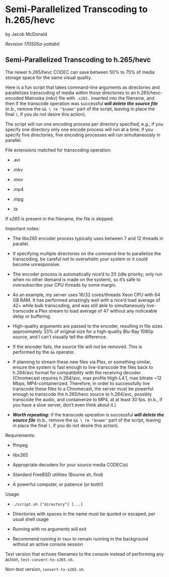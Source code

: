 # Semi-Parallelized Transcoding to h.265/hevc

by Jacob McDonald
*Revision 170505a-yottabit*


## Semi-Parallelized Transcoding to h.265/hevc

The newer h.265/hevc CODEC can save between 50% to 75% of media storage space
for the same visual quality.

Here is a fun script that takes command-line
arguments as directories and parallelizes transcoding of media within those
directories to an h.265/hevc-encoded Matroska (mkv) file with `.x265.` inserted
into the filename, and then if the transcode operation was successful **_will
delete the source file_** (n.b., remove the `&& \ rm "$name"` part of the
script, leaving in place the final `)`, if you do not desire this action).

The script will run one encoding process per directory specified, e.g., if you
specify one directory only one encode process will run at a time; if you specify
five directories, five encoding processes will run simultaneously in parallel.

File extensions matched for transcoding operation:

* .avi

* .mkv

* .mov

* .mp4

* .mpg

* .ts

If *x265* is present in the filename, the file is skipped.

Important notes:

* The libx265 encoder process typically uses between 7 and 12 threads in
parallel.

* If specifying multiple directories on the command-line to parallelize the
transcoding, be careful not to overwhelm your system or it could become
unresponsive.

* The encoder process is automatically nice’d to 20 (idle priority; only run
when no other demand is made on the system), so it’s safe to oversubscribe your
CPU threads by some margin.

* As an example, my server uses 16/32 cores/threads Xeon CPU with 64 GB RAM. It
has performed amazingly well with a nice’d load average of 42+ while bulk
transcoding, and was still able to simultaneously live-transcode a Plex stream
to load average of 47 without any noticeable delay or buffering.

* High-quality arguments are passed to the encoder, resulting in file sizes
approximately 33% of original size for a high-quality Blu-Ray 1080p source, and
I can’t visually tell the difference.

* If the encoder fails, the source file will not be removed. This is performed
by the `&&` operator.

* If planning to stream these new files via Plex, or something similar, ensure
the system is fast enough to live-transcode the files back to h.264/avc format
for compatibility with the receiving decoder. (Chromecast requires h.264/avc,
max profile High-L4.1, max bitrate ~12 Mbps, MP4-containerized. Therefore, in
order to successfully live transcode these files to a Chromecast, the server
must be powerful enough to transcode the h.265/hevc source to h.264/avc,
possibly transcode the audio, and containerize to MP4, at at least 30 fps.
(n.b., if you have a slow server, don’t even think about it.)

* **_Worth repeating:_** if the transcode operation is successful **_will delete
the source file_** (n.b., remove the `&& \ rm "$name"` part of the script,
leaving in place the final `)`, if you do not desire this action).

Requirements:

* ffmpeg

* libx265

* Appropriate decoders for your source media CODEC(s)

* Standard FreeBSD utilities (Bourne sh, find)

* A powerful computer, or patience (or both!)

Usage:

* `./script.sh ["directory"] [...]`

* Directories with spaces in the name must be quoted or escaped, per usual shell
 usage

* Running with no arguments will exit

* Recommend running in `tmux` to remain running in the background without an
active console session

Test version that echoes filenames to the console instead of performing any
action, `test-convert-to-x265.sh`.

Non-test version, `convert-to-x265.sh`.
